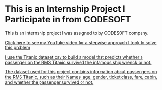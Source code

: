 # This is an Internship Project I Participate in from CODESOFT 
This is an internship project I was assigned to by CODESOFT company. 

<a href> Click here to see my YouTube video for a stepwise approach I took to solve this problem

I use the Titanic dataset.csv to build a model that predicts whether a
passenger on the RMS Titanic survived the infamous ship wrenck or not. 

The dataset used for this project contains information
about passengers on the RMS Titanic, such as their Names, age, gender, ticket class, 
fare, cabin, and whether the passenger survived or not. 
